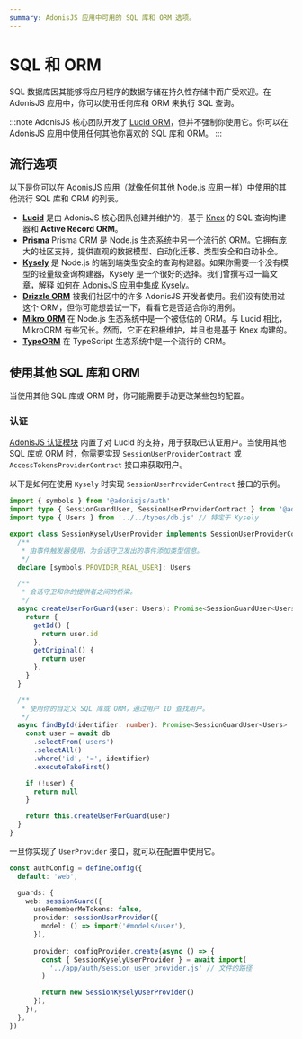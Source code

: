 ```yaml
---
summary: AdonisJS 应用中可用的 SQL 库和 ORM 选项。
---
```


# SQL 和 ORM

SQL 数据库因其能够将应用程序的数据存储在持久性存储中而广受欢迎。在 AdonisJS 应用中，你可以使用任何库和 ORM 来执行 SQL 查询。

:::note
AdonisJS 核心团队开发了 [Lucid ORM](./lucid.md)，但并不强制你使用它。你可以在 AdonisJS 应用中使用任何其他你喜欢的 SQL 库和 ORM。
:::

## 流行选项

以下是你可以在 AdonisJS 应用（就像任何其他 Node.js 应用一样）中使用的其他流行 SQL 库和 ORM 的列表。

- [**Lucid**](./lucid.md) 是由 AdonisJS 核心团队创建并维护的，基于 [Knex](https://knexjs.org) 的 SQL 查询构建器和 **Active Record ORM**。
- [**Prisma**](https://prisma.io/orm) Prisma ORM 是 Node.js 生态系统中另一个流行的 ORM。它拥有庞大的社区支持，提供直观的数据模型、自动化迁移、类型安全和自动补全。
- [**Kysely**](https://kysely.dev/docs/getting-started) 是 Node.js 的端到端类型安全的查询构建器。如果你需要一个没有模型的轻量级查询构建器，Kysely 是一个很好的选择。我们曾撰写过一篇文章，解释 [如何在 AdonisJS 应用中集成 Kysely](https://adonisjs.com/blog/kysely-with-adonisjs)。
- [**Drizzle ORM**](https://orm.drizzle.team/) 被我们社区中的许多 AdonisJS 开发者使用。我们没有使用过这个 ORM，但你可能想尝试一下，看看它是否适合你的用例。
- [**Mikro ORM**](https://mikro-orm.io/docs/guide/first-entity) 在 Node.js 生态系统中是一个被低估的 ORM。与 Lucid 相比，MikroORM 有些冗长。然而，它正在积极维护，并且也是基于 Knex 构建的。
- [**TypeORM**](https://typeorm.io) 在 TypeScript 生态系统中是一个流行的 ORM。

## 使用其他 SQL 库和 ORM

当使用其他 SQL 库或 ORM 时，你可能需要手动更改某些包的配置。

### 认证

[AdonisJS 认证模块](../authentication/introduction.md) 内置了对 Lucid 的支持，用于获取已认证用户。当使用其他 SQL 库或 ORM 时，你需要实现 `SessionUserProviderContract` 或 `AccessTokensProviderContract` 接口来获取用户。

以下是如何在使用 `Kysely` 时实现 `SessionUserProviderContract` 接口的示例。

```ts
import { symbols } from '@adonisjs/auth'
import type { SessionGuardUser, SessionUserProviderContract } from '@adonisjs/auth/types/session'
import type { Users } from '../../types/db.js' // 特定于 Kysely

export class SessionKyselyUserProvider implements SessionUserProviderContract<Users> {
  /**
   * 由事件触发器使用，为会话守卫发出的事件添加类型信息。
   */   
  declare [symbols.PROVIDER_REAL_USER]: Users

  /**
   * 会话守卫和你的提供者之间的桥梁。
   */
  async createUserForGuard(user: Users): Promise<SessionGuardUser<Users>> {
    return {
      getId() {
        return user.id
      },
      getOriginal() {
        return user
      },
    }
  }

  /**
   * 使用你的自定义 SQL 库或 ORM，通过用户 ID 查找用户。
   */
  async findById(identifier: number): Promise<SessionGuardUser<Users> | null> {
    const user = await db
      .selectFrom('users')
      .selectAll()
      .where('id', '=', identifier)
      .executeTakeFirst()

    if (!user) {
      return null
    }

    return this.createUserForGuard(user)
  }
}
```

一旦你实现了 `UserProvider` 接口，就可以在配置中使用它。

```ts
const authConfig = defineConfig({
  default: 'web',

  guards: {
    web: sessionGuard({
      useRememberMeTokens: false,
      provider: sessionUserProvider({
        model: () => import('#models/user'),
      }),
      
      provider: configProvider.create(async () => {
        const { SessionKyselyUserProvider } = await import(
          '../app/auth/session_user_provider.js' // 文件的路径
        )

        return new SessionKyselyUserProvider()
      }),
    }),
  },
})
```
